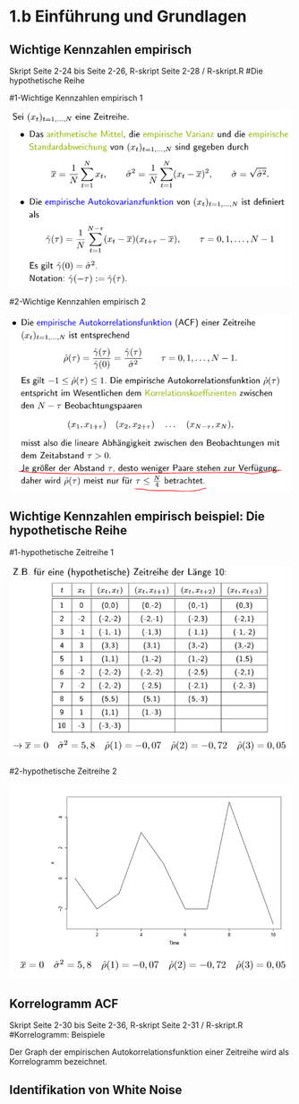 # 1.b Einführung und Grundlagen

## Wichtige Kennzahlen empirisch 

Skript Seite 2-24 bis Seite 2-26, R-skript Seite 2-28 / R-skript.R \#Die hypothetische Reihe 

\#1-Wichtige Kennzahlen empirisch 1

![](.gitbook/assets/23-empirisch1.PNG)

 \#2-Wichtige Kennzahlen empirisch 2

![](.gitbook/assets/24-empirisch2.PNG)

##  Wichtige Kennzahlen empirisch beispiel: Die hypothetische Reihe

\#1-hypothetische Zeitreihe 1

![](.gitbook/assets/25-hyporeihe1.PNG)

 \#2-hypothetische Zeitreihe 2

![](.gitbook/assets/26-hyporeihe2.PNG)

## Korrelogramm ACF

Skript Seite 2-30 bis Seite 2-36, R-skript Seite 2-31 / R-skript.R \#Korrelogramm: Beispiele

Der Graph der empirischen Autokorrelationsfunktion einer Zeitreihe wird als Korrelogramm bezeichnet. 

## Identifikation von White Noise 

